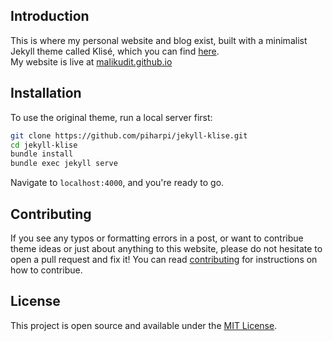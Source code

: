 ## Introduction

This is where my personal website and blog exist, built with a minimalist Jekyll theme called Klisé, which you can find
<a href="https://github.com/piharpi/jekyll-klise" target="_blank" rel="noopener">here</a>.<br>
My website is live at <a href="https://malikudit.github.io" target="_blank" rel="noopener">malikudit.github.io</a>

## Installation
To use the original theme, run a local server first:

```bash
git clone https://github.com/piharpi/jekyll-klise.git
cd jekyll-klise
bundle install
bundle exec jekyll serve
```

Navigate to `localhost:4000`, and you're ready to go.

## Contributing

If you see any typos or formatting errors in a post, or want to contribue theme ideas or just about anything to this website, please do not hesitate to open a pull request and fix it! You can read [contributing](./CONTRIBUTING.md) for instructions on how to contribue.

## License

This project is open source and available under the [MIT License](LICENSE).

